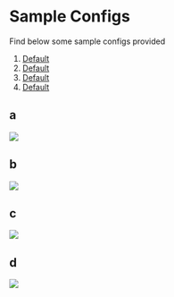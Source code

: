 # Sample Configs
Find below some sample configs provided

1. [Default](#a)
2. [Default](#b)
3. [Default](#c)
4. [Default](#d)

<a name="a"></a>
## a
![](sample-config/a/sirula.gif)
## b
<a name="b"></a>
![](sample-config/b/sirula.png)
## c
<a name="c"></a>
![](sample-config/c/screenshot.png)
## d
<a name="d"></a>
![](sample-config/d/screenshot.png)
